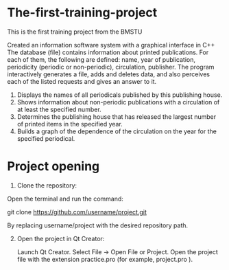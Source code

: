 # The-first-training-project

This is the first training project from the BMSTU

Created an information software system with a graphical interface in C++
The database (file) contains information about printed publications. For
each of them, the following are defined: name, year of publication, periodicity
(periodic or non-periodic), circulation, publisher. The program interactively generates a file, adds and deletes data, and
also perceives each of the listed requests and gives an answer to it.
1. Displays the names of all periodicals published by this publishing house.
2. Shows information about non-periodic publications with a circulation
of at least the specified number.
3. Determines the publishing house that has released the largest number of printed items in the specified year.
4. Builds a graph of the dependence of the circulation on the year for the specified periodical.

# Project opening

1. Clone the repository:

Open the terminal and run the command:

git clone https://github.com/username/project.git

By replacing username/project with the desired repository path.

2. Open the project in Qt Creator:

    Launch Qt Creator.
    Select File → Open File or Project.
    Open the project file with the extension practice.pro (for example, project.pro ).
